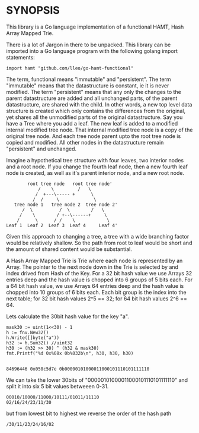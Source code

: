 
SYNOPSIS
========

This library is a Go language implementation of a functional HAMT, Hash Array
Mapped Trie.

There is a lot of Jargon in there to be unpacked. This library can be imported
into a Go language program with the following golang import statements:

	import hamt "github.com/lleo/go-hamt-functional"

The term, functional means "immutable" and "persistent". The term "immutable"
means that the datastructure is constant, ie it is never modified. The term
"persistent" means that any only the changes to the parent datastructure are
added and all unchanged parts, of the parent datastructure, are shared with
the child. In other words, a new top level data structure is created which
only contains the differences from the original, yet shares all the unmodified
parts of the original datastructure. Say you have a Tree where you add a leaf.
The new leaf is added to a modified internal modified tree node. That internal
modified tree node is a copy of the original tree node. And each tree node
parent upto the root tree node is copied and modified. All other nodes in the
datastructure remain "persistent" and unchanged.

Imagine a hypothetical tree structure with four leaves, two interior nodes and
a root node. If you change the fourth leaf node, then a new fourth leaf node
is created, as well as it's parent interior node, and a new root node.

	        root tree node   root tree node'
	            /    \         /   \   	 	
	           /  +---\----- +      \ 	   	   	
              /  /     \             \
	   tree node 1   tree node 2  tree node 2'
	  	  /  \          /  \        /   \
	     /    \        / +--\------+     \
        /  	   \   	  /	/  	 \ 	   	   	  \
	Leaf 1	Leaf 2  Leaf 3  Leaf 4     Leaf 4'

Given this approach to changing a tree, a tree with a wide branching factor
would be relatively shallow. So the path from root to leaf would be short and
the amount of shared content would be substantial.

A Hash Array Mapped Trie is Trie where each node is represented by an Array.
The pointer to the next node down in the Trie is selected by and index drived
from Hash of the Key. For a 32 bit hash value we use Arrays 32 entries deep and the
hash value is chopped into 6 groups of 5 bits each. For a 64 bit hash value,
we use Arrays 64 entries deep and the hash value is chopped into 10 groups of
6 bits each. Each bit group is the index into the next table; for 32 bit hash
values 2^5 == 32; for 64 bit hash values 2^6 == 64.

Lets calculate the 30bit hash value for the key "a". 

	mask30 := uint(1<<30) - 1
    h := fnv.New32()
	h.Write([]byte("a"))
	h32 := h.Sum32() //uint32
	h30 := (h32 >> 30) ^ (h32 & mask30)
	fmt.Printf("%d 0x%08x 0b%032b\n", h30, h30, h30)


    84696446 0x050c5d7e 0b00000101000011000101110101111110

We can take the lower 30bits of "00000101000011000101110101111110" and split it
into six 5 bit values betweeen 0-31.

    00010/10000/11000/10111/01011/11110
	02/16/24/23/11/30

but from lowest bit to highest we reverse the order of the hash path

    /30/11/23/24/16/02
